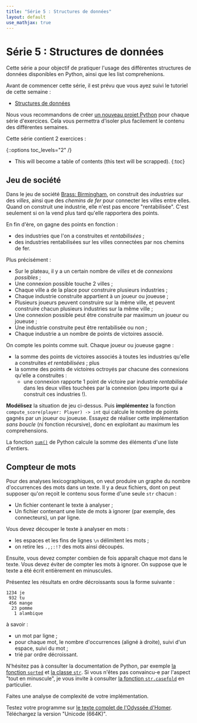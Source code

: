 ```yaml
---
title: "Série 5 : Structures de données"
layout: default
use_mathjax: true
---
```


# Série 5 : Structures de données

Cette série a pour objectif de pratiquer l'usage des différentes structures de données disponibles en Python, ainsi que les list comprehenions.

Avant de commencer cette série, il est prévu que vous ayez suivi le tutoriel de cette semaine :

* [Structures de données](/tutoriels/structures-de-donnees.html)

Nous vous recommandons de créer [un nouveau projet Python](/references/quick-projet-setup.html) pour chaque série d'exercices.
Cela vous permettra d'isoler plus facilement le contenu des différentes semaines.

Cette série contient 2 exercices :

{::options toc_levels="2" /}

* This will become a table of contents (this text will be scrapped).
{:toc}

## Jeu de société

Dans le jeu de société [Brass: Birmingham](https://boardgamegeek.com/boardgame/224517/brass-birmingham), on construit des *industries* sur des *villes*, ainsi que des *chemins de fer* pour connecter les villes entre elles.
Quand on construit une industrie, elle n'est pas encore "rentabilisée".
C'est seulement si on la vend plus tard qu'elle rapportera des points.

En fin d'ère, on gagne des points en fonction :

* des industries que l'on a construites et *rentabilisées* ;
* des industries rentabilisées sur les villes connectées par nos chemins de fer.

Plus précisément :

* Sur le plateau, il y a un certain nombre de *villes* et de *connexions possibles* ;
* Une connexion possible touche 2 villes ;
* Chaque ville a de la place pour construire plusieurs industries ;
* Chaque industrie construite appartient à un joueur ou joueuse ;
* Plusieurs joueurs peuvent construire sur la même ville, et peuvent construire chacun plusieurs industries sur la même ville ;
* Une connexion possible peut être construite par maximum un joueur ou joueuse ;
* Une industrie construite peut être rentabilisée ou non ;
* Chaque industrie a un nombre de points de victoires associé.

On compte les points comme suit.
Chaque joueur ou joueuse gagne :

* la somme des points de victoires associés à toutes les industries qu'elle a construites *et rentabilisées* ; plus
* la somme des points de victoires octroyés par chacune des connexions qu'elle a construites :
    * une connexion rapporte 1 point de victoire par industrie *rentabilisée* dans les deux villes touchées par la connexion (peu importe qui a construit ces industries !).

**Modélisez** la situation de jeu ci-dessus.
Puis **implémentez** la fonction `compute_score(player: Player) -> int` qui calcule le nombre de points gagnés par un joueur ou joueuse.
Essayez de réaliser cette implémentation *sans boucle* (ni fonction récursive), donc en exploitant au maximum les comprehensions.

La fonction [`sum()`](https://docs.python.org/3/library/functions.html#sum) de Python calcule la somme des éléments d'une liste d'entiers.

## Compteur de mots

Pour des analyses lexicographiques, on veut produire un graphe du nombre d'occurrences des mots dans un texte.
Il y a deux fichiers, dont on peut supposer qu'on reçoit le contenu sous forme d'une seule `str` chacun :

* Un fichier contenant le texte à analyser ;
* Un fichier contenant une liste de mots à ignorer (par exemple, des connecteurs), un par ligne.

Vous devez découper le texte à analyser en mots :

* les espaces et les fins de lignes `\n` délimitent les mots ;
* on retire les `.,;:!?` des mots ainsi découpés.

Ensuite, vous devez compter combien de fois apparaît chaque mot dans le texte.
Vous devez éviter de compter les mots à ignorer.
On suppose que le texte a été écrit entièrement en minuscules.

Présentez les résultats en ordre décroissants sous la forme suivante :

```
1234 je
 932 tu
 456 mange
  23 pomme
   1 alambique
```

à savoir :

* un mot par ligne ;
* pour chaque mot, le nombre d'occurrences (aligné à droite), suivi d'un espace, suivi du mot ;
* trié par ordre décroissant.

N'hésitez pas à consulter la documentation de Python, par exemple [la fonction `sorted`](https://docs.python.org/3/library/functions.html#sorted) et [la classe `str`](https://docs.python.org/3/library/stdtypes.html#string-methods).
Si vous n'êtes pas convaincu-e par l'aspect "tout en minuscule", je vous invite à consulter [la fonction `str.casefold`](https://docs.python.org/3/library/stdtypes.html#str.casefold) en particulier.

Faites une analyse de complexité de votre implémentation.

Testez votre programme sur [le texte complet de l'Odyssée d'Homer](https://onlinebooks.library.upenn.edu/webbin/gutbook/lookup?num=14286).
Téléchargez la version "Unicode (664K)".
